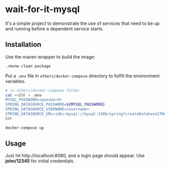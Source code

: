 # wait-for-it-mysql

It's a simple project to demonstrate the use of services that need to be up and running before a dependent service starts.

## Installation

Use the maven wrapper to build the image:

```bash
./mvnw clean package
```

Put a ```.env``` file in ```others/docker-compose``` directory to fulfill the environment variables.

```bash
# in others/docker-compose folder
cat <<EOF > .env
MYSQL_PASSWORD=<password>
SPRING_DATASOURCE_PASSWORD=${MYSQL_PASSWORD}
SPRING_DATASOURCE_USERNAME=<username>
SPRING_DATASOURCE_URL=jdbc:mysql://mysql:3306/spring?createDatabaseIfNotExist=true
EOF

docker-compose up
```

## Usage

Just hit http://localhost:8080, and a login page should appear. Use **john/12345** for initial credentials.
